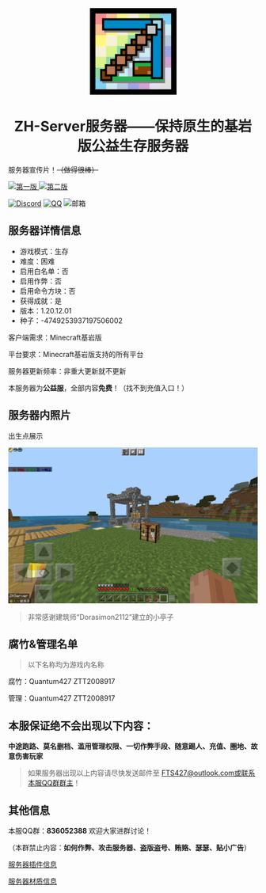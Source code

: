 <div align="center">
    <img width="175" src="/photos/ZH-Server.png"></img>
</div>
<h1 align="center">ZH-Server服务器——保持原生的基岩版公益生存服务器</h1>

服务器宣传片！~~（做得很棒）~~

[![第一版](https://img.shields.io/badge/第一版-FFC0CB?style=for-the-badge&logo=bilibili&logoColor=white)
](https://www.bilibili.com/video/BV1Ah4y1V7Ws/?spm_id_from=333.999.0.0)
[![第二版](https://img.shields.io/badge/第二版-FFC0CB?style=for-the-badge&logo=bilibili&logoColor=white)](https://www.bilibili.com/video/BV1fg4y1A7PP/?spm_id_from=333.788.recommend_more_video.-1)

[![Discord](https://img.shields.io/badge/Discord-4B0082?style=for-the-badge&logo=discord&logoColor=white)](https://discord.gg/S6SDhrad)
[![QQ](https://img.shields.io/badge/QQ-836052388-4169E1?style=for-the-badge&logoColor=white)](http://qm.qq.com/cgi-bin/qm/qr?_wv=1027&k=89oGlqOoovJVsXx_9cSg3ri8GNXr_rCs&authKey=SxgvNWIiXBx89Lb%2FvXyi2wQtFpzJetKtY44mAe3RfB2PHcdIzYeoP7C3HBjaI3gM&noverify=0&group_code=836052388)
![邮箱](https://img.shields.io/badge/EMAIL-fts427%40outlook.com-4169E1?style=for-the-badge&logoColor=white)

## 服务器详情信息

- 游戏模式：生存
- 难度：困难
- 启用白名单：否
- 启用作弊：否
- 启用命令方块：否
- 获得成就：是
- 版本：1.20.12.01
- 种子：-4749253937197506002

客户端需求：Minecraft基岩版

平台要求：Minecraft基岩版支持的所有平台

服务器更新频率：非重大更新就不更新

本服务器为**公益服**，全部内容**免费**！（找不到充值入口！）

## 服务器内照片

出生点展示

![](/photos/swanpoint.jpeg)

> 非常感谢建筑师“Dorasimon2112”建立的小亭子

## 腐竹&管理名单

> 以下名称均为游戏内名称

腐竹：Quantum427 ZTT2008917

管理：Quantum427 ZTT2008917

## 本服保证绝不会出现以下内容：

**中途跑路、莫名删档、滥用管理权限、一切作弊手段、随意踢人、充值、圈地、故意伤害玩家**

> 如果服务器出现以上内容请尽快发送邮件至 FTS427@outlook.com或联系本服QQ群群主！

## 其他信息

本服QQ群：**836052388** 欢迎大家进群讨论！

（本群禁止内容：**如何作弊、攻击服务器、盗版盗号、贿赂、瑟瑟、贴小广告**）

[服务器插件信息](/plug.md)

[服务器材质信息](/resouce.md)
